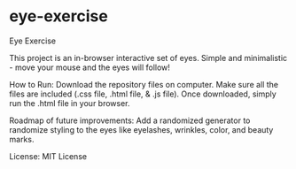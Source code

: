 # eye-exercise
Eye Exercise

This project is an in-browser interactive set of eyes. Simple and minimalistic - move your mouse and the eyes will follow!

How to Run: Download the repository files on computer. Make sure all the files are included (.css file, .html file, & .js file). Once downloaded, simply run the .html file in your browser.

Roadmap of future improvements: Add a randomized generator to randomize styling to the eyes like eyelashes, wrinkles, color, and beauty marks. 

License: MIT License
